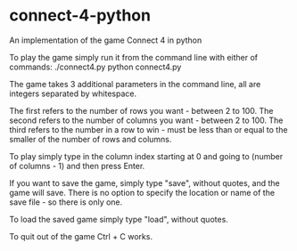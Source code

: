# connect-4-python
An implementation of the game Connect 4 in python

To play the game simply run it from the command line with either of commands:
	./connect4.py
	python connect4.py

The game takes 3 additional parameters in the command line, all are integers separated by whitespace.

The first refers to the number of rows you want - between 2 to 100.
The second refers to the number of columns you want - between 2 to 100.
The third refers to the number in a row to win - must be less than or equal to the smaller of the number of rows and columns.

To play simply type in the column index starting at 0 and going to (number of columns - 1) and then press Enter.

If you want to save the game, simply type "save", without quotes, and the game will save. There is no option to specify the location or name of the save file - so there is only one.

To load the saved game simply type "load", without quotes.

To quit out of the game Ctrl + C works.

